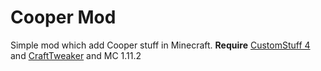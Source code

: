 # Cooper Mod

Simple mod which add Cooper stuff in Minecraft.
**Require** [CustomStuff 4](https://github.com/cubex2/customstuff4) and [CraftTweaker](https://github.com/jaredlll08/CraftTweaker) and MC 1.11.2